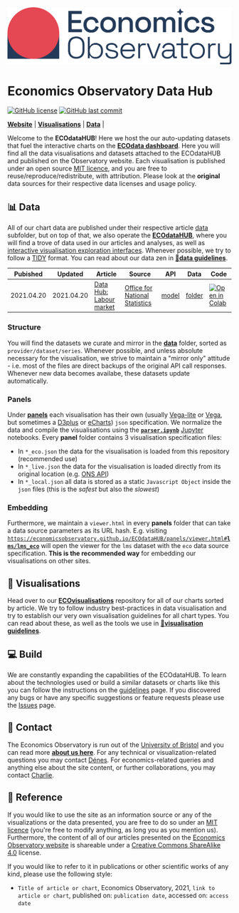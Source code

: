 <div align="left"><img src="https://raw.githubusercontent.com/EconomicsObservatory/economicsobservatory.github.io/main/EO-Logo.png" width="800"/></div>

# Economics Observatory  Data Hub

[![GitHub license](https://img.shields.io/badge/license-MIT-blue.svg)](https://github.com/EconomicsObservatory/ECOvisualisations/blob/main/LICENSE)
[![GitHub last commit](https://img.shields.io/github/last-commit/EconomicsObservatory/ECOdataHUB?label=last%20update)](https://github.com/EconomicsObservatory/ECOvisualisations)

[**Website**](https://www.economicsobservatory.com/)
| [**Visualisations**](https://github.com/EconomicsObservatory/ecovisualisations)
| [**Data**](https://github.com/EconomicsObservatory/ecodatahub)
|

Welcome to the **ECOdataHUB**! Here we host the our auto-updating datasets that fuel the interactive charts on the [**ECOdata dashboard**](https://economicsobservatory.github.io/ECOdataHUB/dashboard). Here you will find all the data visualisations and datasets attached to the ECOdataHUB and published on the Observatory website. Each visualisation is published under an open source [MIT licence](LICENSE), and you are free to reuse/reproduce/redistribute, with attribution. Please look at the **original** data sources for their respective data licenses and usage policy.

## 📊 Data

All of our chart data are published under their respective article [data ](https://github.com/EconomicsObservatory/ECOvisualisations/tree/main/articles/2021-04-14-a-year-in-the-uk-labour-market-whats-happened-over-the-coronavirus-pandemic/data) subfolder, but on top of that, we also operate the **[ECOdataHUB](https://github.com/EconomicsObservatory/ecodatahub)**, where you will find a trove of data used in our articles and analyses, as well as [interactive visualisation exploration interfaces](https://economicsobservatory.github.io/ECOdataHUB/dashboard). Whenever possible, we try to follow a [TIDY](http://vita.had.co.nz/papers/tidy-data.pdf) format. You can read about our data zen in [**📐data guidelines**](https://github.com/EconomicsObservatory/ECOdataHUB/tree/main/guidelines).  

Pubished | Updated | Article | Source | API | Data | Code
--- | --- | --- | --- | --- | --- | ---
2021.04.20 | 2021.04.20 | [Data Hub: Labour market](https://www.economicsobservatory.com/data-hub-labour-market) | [Office for National Statistics](https://www.ons.gov.uk/employmentandlabourmarket/peopleinwork/employmentandemployeetypes/bulletins/uklabourmarket/april2021) | [model](https://api.ons.gov.uk/timeseries/mgsx/dataset/lms/data)| [folder](/datasets/ons/lms) | [![Open in Colab](https://colab.research.google.com/assets/colab-badge.svg)](https://colab.research.google.com/github/economicsobservatory/ecodatahub/blob/main/parser.ipynb)

### Structure

You will find the datasets we curate and mirror in the [**data**](/data) folder, sorted as `provider/dataset/series`. Whenever possible, and unless absolute necessary for the visualisation, we strive to maintain a "mirror only" attitude - i.e. most of the files are direct backups of the original API call responses. Whenever new data becomes availabe, these datasets update automatically.

### Panels

Under **[panels](/panels)** each visualisation has their own (usually [Vega-lite](https://vega.github.io/vega-lite/) or [Vega](http://vega.github.io/), but sometimes a [D3plus](http://d3plus.org/) or [eCharts](https://echarts.apache.org/)) `json` specification. We normalize the data and compile the visualisations using the [**`parser.ipynb`**](/panels/lms/parser.ipynb) [Jupyter](https://jupyter.org/) notebooks. Every **panel** folder contains 3 visualisation specification files:

- In `*_eco.json` the data for the visualisation is loaded from this repository (recommended use)
- In `*_live.json` the data for the visualisation is loaded directly from its original location (e.g. [ONS API](https://developer.ons.gov.uk/)) 
- In `*_local.json` all data is stored as a static `Javascript Object` inside the `json` files (this is the *safest* but also the *slowest*)

### Embedding

Furthermore, we maintain a `viewer.html` in every **panels** folder that can take a data source parameters as its URL hash. E.g. visiting [`https://economicsobservatory.github.io/ECOdataHUB/panels/viewer.html#`**`lms/lms_eco`**](https://economicsobservatory.github.io/ECOdataHUB/panels/viewer.html#lms/lms_eco) will open the viewer for the `lms` dataset with the `eco` data source specification. **This is the recommended way** for embedding our visualisations on other sites.

## 🌌 Visualisations

Head over to our **[ECOvisualisations](https://github.com/EconomicsObservatory/ecovisualisations)** repository for all of our charts sorted by article. We try to follow industry best-practices in data visualisation and try to establish our very own visualisation guidelines for all chart types. You can read about these, as well as the tools we use in [**📐visualisation guidelines**](https://github.com/EconomicsObservatory/ECOvisualisations/tree/main/guidelines).  

## 💻 Build

We are constantly expanding the capabilities of the ECOdataHUB. To learn about the technologies used or build a similar datasets or charts like this you can follow the instructions on the [guidelines](/guidelines) page. If you discovered any bugs or have any specific suggestions or feature requests please use the [Issues](https://github.com/EconomicsObservatory/ECOdataHUB/issues) page.

## 📧 Contact

The Economics Observatory is run out of the [University of Bristol](https://www.bristol.ac.uk/) and you can read more **[about us here](https://www.economicsobservatory.com/about)**. For any technical or visualization-related questions you may contact [Dénes](mailto:d.csala@lancaster.ac.uk). For economics-related queries and anything else about the site content, or further collaborations, you may contact [Charlie](mailto:charlie.meyrick@bristol.ac.uk).

## 📰 Reference

If you would like to use the site as an information source or any of the visualizations or the data presented, you are free to do so under an [MIT licence](LICENSE) (you're free to modify anything, as long you as you mention us). Furthermore, the content of all of our articles presented on the [Economics Observatory website](https://www.economicsobservatory.com/about) is shareable under a [Creative Commons ShareAlike 4.0](http://creativecommons.org/licenses/by-sa/4.0/) license.  

If you would like to refer to it in publications or other scientific works of any kind, please use the following style:

 - `Title of article or chart`, Economics Observatory, 2021, `link to article or chart`, published on: `publication date`, accessed on: `access date`
